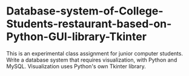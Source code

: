 # Database-system-of-College-Students-restaurant-based-on-Python-GUI-library-Tkinter
This is an experimental class assignment for junior computer students. Write a database system that requires visualization, with Python and MySQL. Visualization uses Python's own Tkinter library.

